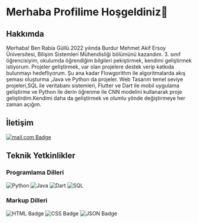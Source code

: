 <h1>Merhaba Profilime Hoşgeldiniz👋 </h1>

<h2>Hakkımda</h2>

   Merhaba! 
Ben Rabia Güllü.2022 yılında Burdur Mehmet Akif Ersoy Üniversitesi, Bilişim Sistemleri Mühendisliği bölümünü kazandım. 3. sınıf öğrencisiyim, okulumda öğrendiğim bilgileri pekiştirmek, kendimi geliştirmek istiyorum. Projeler geliştirmek, var olan projelere destek verip katkıda bulunmayı hedefliyorum. 
Şu ana kadar Flowgorithm ile algoritmalarda akış şeması oluşturma ,Java ve Python da projeler. Web Tasarım temel seviye projeleri,SQL ile veritabanı sistemleri, Flutter ve Dart ile mobil uygulama geliştirme ve Python ile derin öğrenme ile CNN modelini kullanarak proje geliştirdim.Kendimi daha da geliştirmek ve olumlu yönde değiştirmeye her zaman açığım.
    
<h2>İletişim</h2>
                                      

<a href=mailto:rabiagkocael@gmail.com>![mail.com Badge](https://img.shields.io/badge/mail.com-004788?logo=maildotcom&logoColor=fff&style=for-the-badge) </a>

  <h2>Teknik Yetkinlikler</h2>


  <h3>Programlama Dilleri</h3>

![Python](https://img.shields.io/badge/python-3670A0?style=for-the-badge&logo=python&logoColor=ffdd54)
![Java](https://img.shields.io/badge/java-%23ED8B00.svg?style=for-the-badge&logo=openjdk&logoColor=white)
![Dart](https://img.shields.io/badge/dart-0175C2?style=for-the-badge&logo=dart&logoColor=white)
![SQL](https://img.shields.io/badge/sql-003B57?style=for-the-badge&logo=sqlite&logoColor=white)



  <h3>Markup Dilleri</h3>

![HTML Badge](https://img.shields.io/badge/HTML5-E34F26?logo=html5&logoColor=fff&style=for-the-badge)
![CSS Badge](https://img.shields.io/badge/CSS-639?logo=css&logoColor=fff&style=for-the-badge)
![JSON Badge](https://img.shields.io/badge/JSON-000?logo=json&logoColor=fff&style=for-the-badge)


